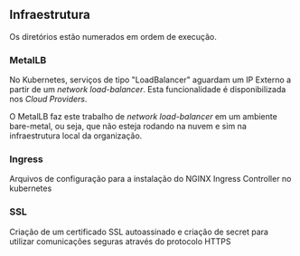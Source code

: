 ## Infraestrutura

Os diretórios estão numerados em ordem de execução.


### MetalLB

No Kubernetes, serviços de tipo "LoadBalancer" aguardam um IP Externo a partir de um *network load-balancer*. Esta funcionalidade é disponibilizada nos *Cloud Providers*.

O MetalLB faz este trabalho de *network load-balancer* em um ambiente bare-metal, ou seja, que não esteja rodando na nuvem e sim na infraestrutura local da organização.

### Ingress

Arquivos de configuração para a instalação do NGINX Ingress Controller no kubernetes

### SSL

Criação de um certificado SSL autoassinado e criação de secret para utilizar comunicações seguras através do protocolo HTTPS

